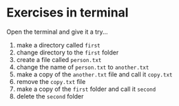 # Exercises in terminal

Open the terminal and give it a try...

1. make a directory called `first`
2. change directory to the `first` folder
3. create a file called `person.txt`
4. change the name of `person.txt` to `another.txt`
5. make a copy of the `another.txt` file and call it `copy.txt`
6. remove the `copy.txt` file
7. make a copy of the `first` folder and call it `second`
8. delete the `second` folder
